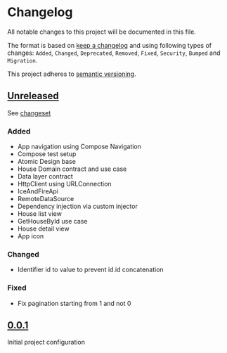 # Changelog

All notable changes to this project will be documented in this file.

The format is based on [keep a changelog](http://keepachangelog.com/en/1.0.0/) and using following
types of changes: `Added`, `Changed`, `Deprecated`, `Removed`, `Fixed`, `Security`, `Bumped`
and `Migration`.

This project adheres to [semantic versioning](http://semver.org/spec/v2.0.0.html).

## [Unreleased](https://github.com/wmontwe/mhp-mobile-challenge-android/releases/latest)

See [changeset](https://github.com/wmontwe/mhp-mobile-challenge-android/compare/v0.0.1...main)

### Added

- App navigation using Compose Navigation
- Compose test setup
- Atomic Design base
- House Domain contract and use case
- Data layer contract
- HttpClient using URLConnection
- IceAndFireApi
- RemoteDataSource
- Dependency injection via custom injector
- House list view
- GetHouseById use case
- House detail view
- App icon

### Changed

- Identifier id to value to prevent id.id concatenation

### Fixed

- Fix pagination starting from 1 and not 0

## [0.0.1](https://github.com/wmontwe/mhp-mobile-challenge-android/releases/tag/v0.0.1)

Initial project configuration
